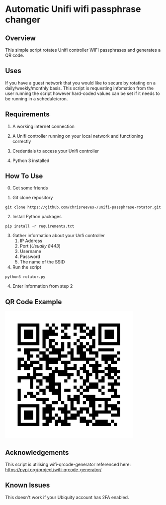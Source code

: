 # Automatic Unifi wifi passphrase changer

## Overview

This simple script rotates Unifi controller WIFI passphrases and generates a QR code.

## Uses

If you have a guest network that you would like to secure by rotating on a daily/weekly/monthly basis.
This script is requesting infomation from the user running the script however hard-coded values can be set if it needs to be running in a schedule/cron.

## Requirements

1. A working internet connection

2. A Unifi controller running on your local network and functioning correctly

3. Credentials to access your Unifi controller

4. Python 3 installed

## How To Use

0. Get some friends

1. Git clone repository
```shell
git clone https://github.com/chrisreeves-/unifi-passphrase-rotator.git
```
2. Install Python packages
```shell
pip install -r requirements.txt
```
3. Gather information about your Unfi controller
   1. IP Address
   2. Port (_Usually 8443_)
   3. Username
   4. Password
   5. The name of the SSID
4. Run the script
```shell
python3 rotator.py
```
4. Enter information from step 2

## QR Code Example

![img.png](img.png)

## Acknowledgements

This script is utilising wifi-qrcode-generator referenced here: https://pypi.org/project/wifi-qrcode-generator/

## Known Issues

This doesn't work if your Ubiquity account has 2FA enabled.